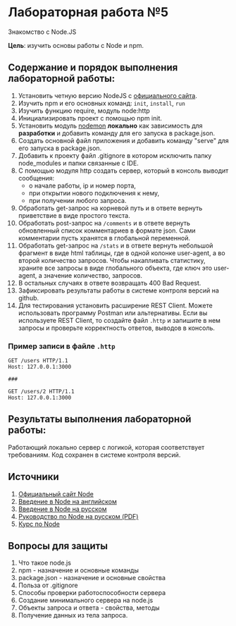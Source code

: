 # Лабораторная работа №5

Знакомство с Node.JS

**Цель**: изучить основы работы с Node и npm.

## Содержание и порядок выполнения лабораторной работы:

1. Установить четную версию NodeJS с [официального сайта](https://nodejs.org/ru/).
1. Изучить npm и его основных команд: `init`, `install`, `run`
1. Изучить функцию require, модуль node:http
1. Инициализировать проект с помощью npm init.
1. Установить модуль [nodemon](https://nodemon.io/) **локально** как зависимость для **разработки** и добавить команду для его запуска в package.json.
1. Создать основной файл приложения и добавить команду "serve" для его запуска в package.json.
1. Добавить к проекту файл .gitignore в котором исключить папку node_modules и папки связанные с IDE.
1. С помощью модуля http создать сервер, который в консоль выводит сообщения:
   - о начале работы, ip и номер порта,
   - при открытии нового подключения к нему,
   - при получении любого запроса.
1. Обработать get-запрос на корневой путь и в ответе вернуть приветствие в виде простого текста.
1. Обработать post-запрос на `/comments` и в ответе вернуть обновленный список комментариев в формате json. Сами комментарии пусть хранятся в глобальной переменной.
1. Обработать get-запрос на `/stats` и в ответе вернуть небольшой фрагмент в виде html таблицы, где в одной колонке user-agent, а во второй количество запросов. Чтобы накапливать статистику, храните все запросы в виде глобального объекта, где ключ это user-agent, а значение количество, запросов.
1. В остальных случаях в ответе возвращать 400 Bad Request.
1. Зафиксировать результаты работы в системе контроля версий на github.
1. Для тестирования установить расширение REST Client. Можете использовать программу Postman или альтернативы. Если вы используете REST Client, то создайте файл `.http` и запишите в нем запросы и проверьте корректность ответов, выводов в консоль.

### Пример записи в файле `.http`

```
GET /users HTTP/1.1
Host: 127.0.0.1:3000

###

GET /users/2 HTTP/1.1
Host: 127.0.0.1:3000
```

## Результаты выполнения лабораторной работы:

Работающий локально сервер с логикой, которая соответствует требованиям. Код сохранен в системе контроля версий.

## Источники

1. [Официальный сайт Node](https://nodejs.org/en/)
1. [Введение в Node на английском](https://nodejs.dev/learn)
1. [Введение в Node на русском](https://nodejsdev.ru/guide/)
1. [Руководство по Node на русском (PDF)](https://ruvds.com/img/other/ee86eb4f-db9f-48d3-8094-c76e14414678.pdf)
1. [Курс по Node](https://habr.com/ru/post/485294/)

## Вопросы для защиты

1. Что такое node.js
1. npm - назначение и основные команды
1. package.json - назначение и основные свойства
1. Польза от .gitignore
1. Способы проверки работоспособности сервера
1. Создание минимального сервера на node.js
1. Объекты запроса и ответа - свойства, методы
1. Получение данных из тела запроса.
